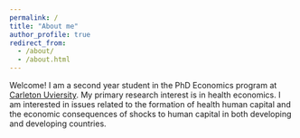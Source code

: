 ```yaml
---
permalink: /
title: "About me"
author_profile: true
redirect_from: 
  - /about/
  - /about.html
---
```


Welcome! I am a second year student in the PhD Economics program at [Carleton Uviersity](https://carleton.ca/economics/people/kwasi-tabiri/). My primary research interest is in health economics. I am interested in issues related to the formation of health human capital and the economic consequences of shocks to human capital in both developing and developing countries.




